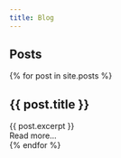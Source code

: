 ```yaml
---
title: Blog
---
```

<style>
  .post-list {
    margin-left: 0;
    padding-left: 0;
  }

  .post-list-element {
    list-style: none;
  }

  .post-list-element a {
    text-decoration: none;
  }
</style>

<section>
  <h1>Posts</h1>

  <ul class="post-list">
    {% for post in site.posts %}
      <li class="post-list-element">
        <article>
          <hgroup>
          <h2>{{ post.title }}</h2>
          {{ post.excerpt }}
          </hgroup>
          <a href="{{ post.url }}">Read more…</a>
        </article>
      </li>
    {% endfor %}
  </ul>
</section>